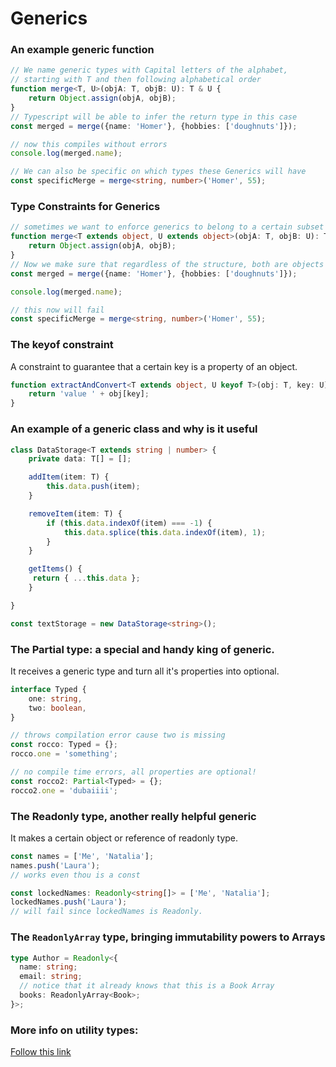 # Generics

### An example generic function
```typescript
// We name generic types with Capital letters of the alphabet,
// starting with T and then following alphabetical order
function merge<T, U>(objA: T, objB: U): T & U {
    return Object.assign(objA, objB);
}
// Typescript will be able to infer the return type in this case
const merged = merge({name: 'Homer'}, {hobbies: ['doughnuts']});

// now this compiles without errors
console.log(merged.name);

// We can also be specific on which types these Generics will have
const specificMerge = merge<string, number>('Homer', 55);
```
### Type Constraints for Generics
```typescript
// sometimes we want to enforce generics to belong to a certain subset of types
function merge<T extends object, U extends object>(objA: T, objB: U): T & U {
    return Object.assign(objA, objB);
}
// Now we make sure that regardless of the structure, both are objects
const merged = merge({name: 'Homer'}, {hobbies: ['doughnuts']});

console.log(merged.name);

// this now will fail
const specificMerge = merge<string, number>('Homer', 55);
```

### The keyof constraint
A constraint to guarantee that a certain key is a property
of an object.
```typescript
function extractAndConvert<T extends object, U keyof T>(obj: T, key: U): string {
    return 'value ' + obj[key];
}
```

### An example of a generic class and why is it useful
```typescript
class DataStorage<T extends string | number> {
	private data: T[] = [];

	addItem(item: T) {
		this.data.push(item);
	}

	removeItem(item: T) {
		if (this.data.indexOf(item) === -1) {
			this.data.splice(this.data.indexOf(item), 1);
		}
	}

	getItems() {
	 return { ...this.data };
	}

}

const textStorage = new DataStorage<string>();
``` 

### The Partial type: a special and handy king of generic.
It receives a generic type and turn all it's properties into optional.
```typescript
interface Typed {
    one: string,
    two: boolean,
}

// throws compilation error cause two is missing
const rocco: Typed = {};
rocco.one = 'something';

// no compile time errors, all properties are optional!
const rocco2: Partial<Typed> = {};
rocco2.one = 'dubaiiii';

```

### The Readonly type, another really helpful generic
It makes a certain object or reference of readonly type.
```typescript
const names = ['Me', 'Natalia'];
names.push('Laura');
// works even thou is a const

const lockedNames: Readonly<string[]> = ['Me', 'Natalia'];
lockedNames.push('Laura');
// will fail since lockedNames is Readonly. 
```

### The `ReadonlyArray` type, bringing immutability powers to Arrays
```typescript
type Author = Readonly<{
  name: string;
  email: string;
  // notice that it already knows that this is a Book Array
  books: ReadonlyArray<Book>;
}>;

```

### More info on utility types:
[Follow this link](https://www.typescriptlang.org/docs/handbook/utility-types.html)
